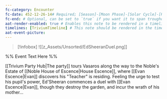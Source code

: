 ```yaml
---
fc-category: Encounter
fc-date: 452-12-26-14# Required; [Season]-[Moon Phase]-[Solar Cycle]-[Hour]
fc-end: # Optional, can be set to `true` if you want it to span troughout the entire timeline 
aat-render-enabled: true # Enables this note to be rendered in a timeline
timelines: [TriviumTimeline] # This note should be rendered in the timeline with the name "timeline" or "event"
aat-event-picture: 
---
```


> [!infobox]
>![[z_Assets/Unsorted/EdSheeranDuel.png]]


%% Event Text Here %%

[[Trivium Party Hub|The party]] tours Vasaros along the way to the Noble's Estate of [[Noble House of Escence|House Escence]], where [[Evan Escence|Evan]] discovers his "Teacher" is residing. Feeling the urge to test his pupil's power, Ed'Sheeran commences a duel with [[Evan Escence|Evan]], though they destroy the garden, and incur the wrath of his mother...
